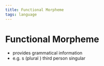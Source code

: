 ```yaml
---
title: Functional Morpheme
tags: language
---
```


# Functional Morpheme
- provides grammatical information
- e.g. s (plural ) third person singular






































